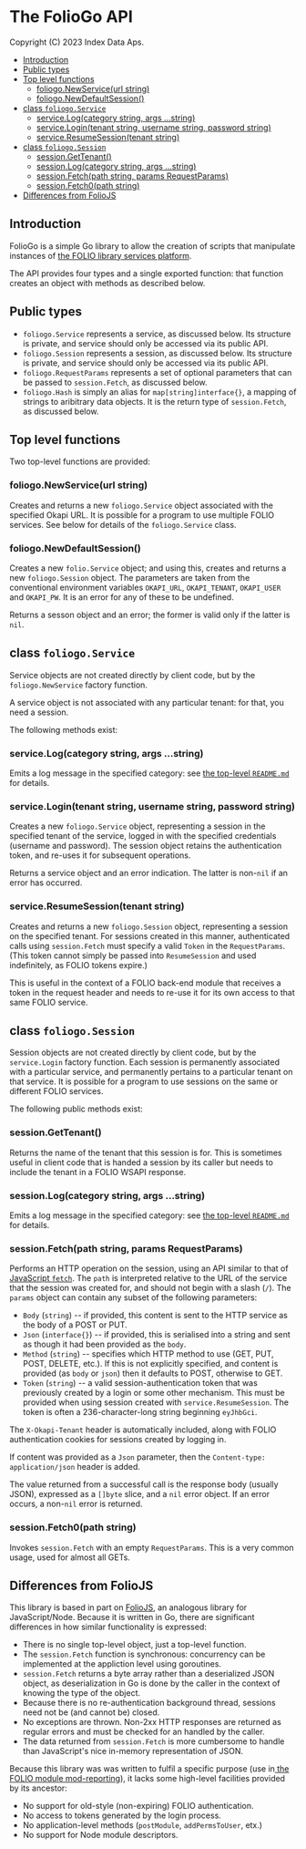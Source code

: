 # The FolioGo API

Copyright (C) 2023 Index Data Aps.

<!-- md2toc -l 2 api.md -->
* [Introduction](#introduction)
* [Public types](#public-types)
* [Top level functions](#top-level-functions)
    * [foliogo.NewService(url string)](#foliogonewserviceurl-string)
    * [foliogo.NewDefaultSession()](#foliogonewdefaultsession)
* [class `foliogo.Service`](#class-foliogoservice)
    * [service.Log(category string, args ...string)](#servicelogcategory-string-args-string)
    * [service.Login(tenant string, username string, password string)](#servicelogintenant-string-username-string-password-string)
    * [service.ResumeSession(tenant string)](#serviceresumesessiontenant-string)
* [class `foliogo.Session`](#class-foliogosession)
    * [session.GetTenant()](#sessiongettenant)
    * [session.Log(category string, args ...string)](#sessionlogcategory-string-args-string)
    * [session.Fetch(path string, params RequestParams)](#sessionfetchpath-string-params-requestparams)
    * [session.Fetch0(path string)](#sessionfetch0path-string)
* [Differences from FolioJS](#differences-from-foliojs)



## Introduction

FolioGo is a simple Go library to allow the creation of scripts that manipulate instances of [the FOLIO library services platform](https://www.folio.org/).

The API provides four types and a single exported function: that function creates an object with methods as described below.



## Public types

* `foliogo.Service` represents a service, as discussed below. Its structure is private, and service should only be accessed via its public API.
* `foliogo.Session` represents a session, as discussed below. Its structure is private, and service should only be accessed via its public API.
* `foliogo.RequestParams` represents a set of optional parameters that can be passed to `session.Fetch`, as discussed below.
* `foliogo.Hash` is simply an alias for `map[string]interface{}`, a mapping of strings to aribitrary data objects. It is the return type of `session.Fetch`, as discussed below.



## Top level functions

Two top-level functions are provided:


### foliogo.NewService(url string)

Creates and returns a new `foliogo.Service` object associated with the specified Okapi URL. It is possible for a program to use multiple FOLIO services. See below for details of the `foliogo.Service` class.


### foliogo.NewDefaultSession()

Creates a new `folio.Service` object; and using this, creates and returns a new `foliogo.Session` object. The parameters are taken from the conventional environment variables
`OKAPI_URL`,
`OKAPI_TENANT`,
`OKAPI_USER`
and
`OKAPI_PW`.
It is an error for any of these to be undefined.

Returns a sesson object and an error; the former is valid only if the latter is `nil`.


## class `foliogo.Service`

Service objects are not created directly by client code, but by the `foliogo.NewService` factory function.

A service object is not associated with any particular tenant: for that, you need a session.

The following methods exist:


### service.Log(category string, args ...string)

Emits a log message in the specified category: see [the top-level `README.md`](../README.md#logging) for details.


### service.Login(tenant string, username string, password string)

Creates a new `foliogo.Service` object, representing a session in the specified tenant of the service, logged in with the specified credentials (username and password). The session object retains the authentication token, and re-uses it for subsequent operations.

Returns a service object and an error indication. The latter is non-`nil` if an error has occurred.

### service.ResumeSession(tenant string)

Creates and returns a new `foliogo.Session` object, representing a session on the specified tenant. For sessions created in this manner, authenticated calls using `session.Fetch` must specify a valid `Token` in the `RequestParams`. (This token cannot simply be passed into `ResumeSession` and used indefinitely, as FOLIO tokens expire.)

This is useful in the context of a FOLIO back-end module that receives a token in the request header and needs to re-use it for its own access to that same FOLIO service.



## class `foliogo.Session`

Session objects are not created directly by client code, but by the `service.Login` factory function. Each session is permanently associated with a particular service, and permanently pertains to a particular tenant on that service. It is possible for a program to use sessions on the same or different FOLIO services.

The following public methods exist:


### session.GetTenant()

Returns the name of the tenant that this session is for. This is sometimes useful in client code that is handed a session by its caller but needs to include the tenant in a FOLIO WSAPI response.


### session.Log(category string, args ...string)

Emits a log message in the specified category: see [the top-level `README.md`](../README.md#logging) for details.


### session.Fetch(path string, params RequestParams)

Performs an HTTP operation on the session, using an API similar to that of [JavaScript `fetch`](https://developer.mozilla.org/en-US/docs/Web/API/fetch). The `path` is interpreted relative to the URL of the service that the session was created for, and should not begin with a slash (`/`). The `params` object can contain any subset of the following parameters:

* `Body` (`string`) -- if provided, this content is sent to the HTTP service as the body of a POST or PUT.
* `Json` (`interface{}`) -- if provided, this is serialised into a string and sent as though it had been provided as the `body`.
* `Method` (`string`) -- specifies which HTTP method to use (GET, PUT, POST, DELETE, etc.). If this is not explicitly specified, and content is provided (as `body` or `json`) then it defaults to POST, otherwise to GET.
* `Token` (`string`) -- a valid session-authentication token that was previously created by a login or some other mechanism. This must be provided when using session created with `service.ResumeSession`. The token is often a 236-character-long string beginning `eyJhbGci`.

The `X-Okapi-Tenant` header is automatically included, along with FOLIO authentication cookies for sessions created by logging in.

If content was provided as a `Json` parameter, then the `Content-type: application/json` header is added.

The value returned from a successful call is the response body (usually JSON), expressed as a `[]byte` slice, and a `nil` error object. If an error occurs, a non-`nil` error is returned.


### session.Fetch0(path string)

Invokes `session.Fetch` with an empty `RequestParams`. This is a very common usage, used for almost all GETs.



## Differences from FolioJS

This library is based in part on [FolioJS](https://github.com/indexdata/foliojs), an analogous library for JavaScript/Node. Because it is written in Go, there are significant differences in how similar functionality is expressed:

* There is no single top-level object, just a top-level function.
* The `session.Fetch` function is synchronous: concurrency can be implemented at the appliction level using goroutines.
* `session.Fetch` returns a byte array rather than a deserialized JSON object, as deserialization in Go is done by the caller in the context of knowing the type of the object.
* Because there is no re-authentication background thread, sessions need not be (and cannot be) closed.
* No exceptions are thrown. Non-2xx HTTP responses are returned as regular errors and must be checked for an handled by the caller.
* The data returned from `session.Fetch` is more cumbersome to handle than JavaScript's nice in-memory representation of JSON.

Because this library was was written to fulfil a specific purpose (use in[ the FOLIO module mod-reporting](https://github.com/indexdata/mod-reporting)), it lacks some high-level facilities provided by its ancestor:

* No support for old-style (non-expiring) FOLIO authentication.
* No access to tokens generated by the login process.
* No application-level methods (`postModule`, `addPermsToUser`, etx.)
* No support for Node module descriptors.



